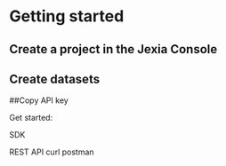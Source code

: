 # Getting started

 

## Create a project in the Jexia Console

## Create datasets

##Copy API key

Get started:

SDK

REST API
  curl
  postman


